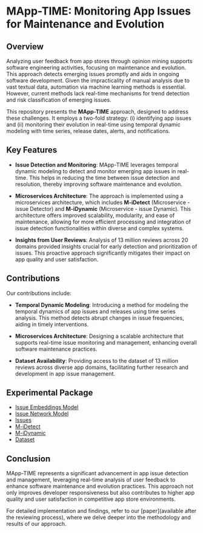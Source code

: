 # MApp-TIME: Monitoring App Issues for Maintenance and Evolution

## Overview

Analyzing user feedback from app stores through opinion mining supports software engineering activities, focusing on maintenance and evolution. This approach detects emerging issues promptly and aids in ongoing software development. Given the impracticality of manual analysis due to vast textual data, automation via machine learning methods is essential. However, current methods lack real-time mechanisms for trend detection and risk classification of emerging issues.

This repository presents the **MApp-TIME** approach, designed to address these challenges. It employs a two-fold strategy: (i) identifying app issues and (ii) monitoring their evolution in real-time using temporal dynamic modeling with time series, release dates, alerts, and notifications.

## Key Features

- **Issue Detection and Monitoring**: MApp-TIME leverages temporal dynamic modeling to detect and monitor emerging app issues in real-time. This helps in reducing the time between issue detection and resolution, thereby improving software maintenance and evolution.
  
- **Microservices Architecture**: The approach is implemented using a microservices architecture, which includes **M-iDetect** (Microservice - issue Detector) and **M-iDynamic** (Microservice - issue Dynamic). This architecture offers improved scalability, modularity, and ease of maintenance, allowing for more efficient processing and integration of issue detection functionalities within diverse and complex systems.
  
- **Insights from User Reviews**: Analysis of 13 million reviews across 20 domains provided insights crucial for early detection and prioritization of issues. This proactive approach significantly mitigates their impact on app quality and user satisfaction.

## Contributions

Our contributions include:

- **Temporal Dynamic Modeling**: Introducing a method for modeling the temporal dynamics of app issues and releases using time series analysis. This method detects abrupt changes in issue frequencies, aiding in timely interventions.
  
- **Microservices Architecture**: Designing a scalable architecture that supports real-time issue monitoring and management, enhancing overall software maintenance practices.
  
- **Dataset Availability**: Providing access to the dataset of 13 million reviews across diverse app domains, facilitating further research and development in app issue management.

## Experimental Package

- [Issue Embeddings Model](http://200.129.210.70/experimental-package/issue_embeddings.model)
- [Issue Network Model](http://200.129.210.70/experimental-package/issue_network.model)
- [Issues](http://200.129.210.70/experimental-package/issues.model)
- [M-iDetect](http://200.129.210.70/experimental-package/m-idetect.model)
- [M-iDynamic](http://200.129.210.70/experimental-package/m-idynamic.model)
- [Dataset](http://200.129.210.70/experimental-package/dataset.zip)



## Conclusion

MApp-TIME represents a significant advancement in app issue detection and management, leveraging real-time analysis of user feedback to enhance software maintenance and evolution practices. This approach not only improves developer responsiveness but also contributes to higher app quality and user satisfaction in competitive app store environments.

For detailed implementation and findings, refer to our [paper](available after the reviewing process), where we delve deeper into the methodology and results of our approach.
